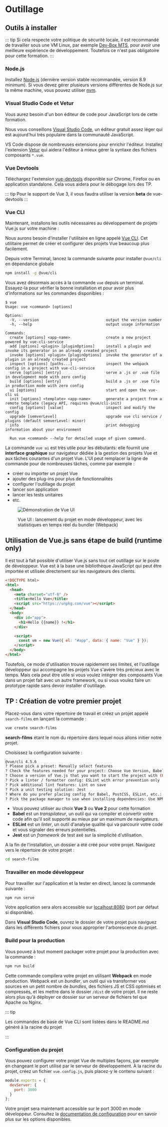 # Outillage

## Outils à installer

::: tip
Si cela respecte votre politique de sécurité locale, il est recommandé de travailler sous une VM Linux, par exemple [Dev-Box MTS](https://dev-box.gitlab-pages.kazan.myworldline.com/dev-box/), pour avoir une meilleure expérience de développement. Toutefois ce n'est pas obligatoire pour cette formation.
:::

### Node.js

Installez [Node.js](https://nodejs.org/) (dernière version stable recommandée, version 8.9 minimum). Si vous devez gérer plusieurs versions différentes de Node.js sur la même machine, vous pouvez utiliser [nvm](https://github.com/creationix/nvm).

### Visual Studio Code et Vetur

Vous aurez besoin d'un bon éditeur de code pour JavaScript lors de cette formation.

Nous vous conseillons [Visual Studio Code](https://code.visualstudio.com/), un éditeur gratuit assez léger qui est aujourd'hui très populaire dans la communauté JavaScript.

VS Code dispose de nombreuses extensions pour enrichir l'éditeur. Installez l'extension [Vetur](https://marketplace.visualstudio.com/items?itemName=octref.vetur) qui aidera l'éditeur à mieux gérer la syntaxe des fichiers composants `*.vue`.

### Vue Devtools

Téléchargez l'extension [vue-devtools](https://github.com/vuejs/vue-devtools) disponible sur Chrome, Firefox ou en application standalone. Cela vous aidera pour le débogage lors des TP.

::: tip
Pour le support de Vue 3, il vous faudra utiliser la version **beta** de vue-devtools
:::

### Vue CLI

Maintenant, installons les outils nécessaires au développement de projets Vue.js sur votre machine :

Nous aurons besoin d'installer l'utilitaire en ligne appelé [Vue CLI](https://cli.vuejs.org/). Cet utilitaire permet de créer et configurer des projets Vue beaucoup plus facilement.

Depuis votre Terminal, lancez la commande suivante pour installer `@vue/cli` en dépendance globale

```bash
npm install -g @vue/cli
```

Vous avez désormais accès à la commande `vue` depuis un terminal. Essayez-la pour vérifier la bonne installation et pour avoir plus d'informations sur les commandes disponibles :

```
$ vue
Usage: vue <command> [options]

Options:
  -V, --version                              output the version number
  -h, --help                                 output usage information

Commands:
  create [options] <app-name>                create a new project powered by vue-cli-service
  add [options] <plugin> [pluginOptions]     install a plugin and invoke its generator in an already created project
  invoke [options] <plugin> [pluginOptions]  invoke the generator of a plugin in an already created project
  inspect [options] [paths...]               inspect the webpack config in a project with vue-cli-service
  serve [options] [entry]                    serve a .js or .vue file in development mode with zero config
  build [options] [entry]                    build a .js or .vue file in production mode with zero config
  ui [options]                               start and open the vue-cli ui
  init [options] <template> <app-name>       generate a project from a remote template (legacy API, requires @vue/cli-init)
  config [options] [value]                   inspect and modify the config
  upgrade [semverLevel]                      upgrade vue cli service / plugins (default semverLevel: minor)
  info                                       print debugging information about your environment

  Run vue <command> --help for detailed usage of given command.
```

La commande `vue ui` est très utile pour les débutants: elle fournit une **interface graphique** sur navigateur dédiée à la gestion des projets Vue et aux tâches courantes d'un projet Vue. L'UI peut remplacer la ligne de commande pour de nombreuses tâches, comme par exemple :

- créer ou importer un projet Vue
- ajouter des plug-ins pour plus de fonctionnalités
- configurer l'outillage du projet
- lancer son application
- lancer les tests unitaires
- etc.

<figure>

![Démonstration de Vue UI](../../assets/vue-cli-3-serve.gif)

<figcaption>Vue UI : lancement du projet en mode développeur, avec les statistiques en temps réel du bundler (Webpack)</figcaption>
</figure>

## Utilisation de Vue.js sans étape de build (runtime only)

Il est tout à fait possible d'utiliser Vue.js sans tout cet outillage sur le poste de développeur. Vue est à la base une bibliothèque JavaScript qui peut être importée et utilisée directement sur les navigateurs des clients.

```html
<!DOCTYPE html>
<html>
  <head>
    <meta charset="utf-8" />
    <title>Hello Vue</title>
    <script src="https://unpkg.com/vue"></script>
  </head>
  <body>
    <div id="app">
      <h1>Hello {{name}} !</h1>
    </div>

    <script>
      const vm = new Vue({ el: "#app", data: { name: "Vue" } });
    </script>
  </body>
</html>
```

Toutefois, ce mode d'utilisation trouve rapidement ses limites, et l'outillage développeur qui accompagne les projets Vue s'avère très précieux avec le temps. Mais cela peut être utile si vous voulez intégrer des composants Vue dans un projet fait avec un autre framework, ou si vous voulez faire un prototype rapide sans devoir installer d'outillage.

## TP : Création de votre premier projet

Placez-vous dans votre répertoire de travail et créez un projet appelé `search-films` en lançant la commande :

```bash
vue create search-films
```

**search-films** étant le nom du répertoire dans lequel nous allons initier notre projet.

Choisissez la configuration suivante :

```bash
@vue/cli 4.5.6
? Please pick a preset: Manually select features
? Check the features needed for your project: Choose Vue Version, Babel, Linter, Unit
? Choose a version of Vue.js that you want to start the project with (Use arrow keys): 2.x
? Pick a linter / formatter config: ESLint with error prevention only
? Pick additional lint features: Lint on save
? Pick a unit testing solution: Jest
? Where do you prefer placing config for Babel, PostCSS, ESLint, etc.: In dedicated config files
? Pick the package manager to use when installing dependencies: Use NPM
```

- Vous pouvez utiliser au choix **Vue 3** ou **Vue 2** pour cette formation
- **Babel** est un _transpilateur_, un outil qui va compiler et convertir votre code afin qu'il soit supporté au mieux par un maximum de navigateurs.
- **ESLint** est un _linter_, un outil d'analyse qualité qui va parcourir votre code et vous signaler des erreurs potentielles.
- **Jest** est un _framework_ de test axé sur la simplicité d'utilisation.

A la fin de l'installation, un dossier a été créé pour votre projet. Naviguez vers le répertoire de votre projet :

```bash
cd search-films
```

### Travailler en mode développeur

Pour travailler sur l'application et la tester en direct, lancez la commande suivante :

```bash
npm run serve
```

Votre application sera alors accessible sur [localhost:8080](http://localhost:8080/) (port par défaut si disponible).

Dans **Visual Studio Code**, ouvrez le dossier de votre projet puis naviguez dans les différents fichiers pour vous approprier l'arborescence du projet.

### Build pour la production

Vous pouvez à tout moment packager votre projet pour la production avec la commande :

```bash
npm run build
```

Cette commande compilera votre projet en utilisant **Webpack** en mode production. Webpack est un _bundler_, un outil qui va transformer vos sources en un petit nombre de _bundles_, des fichiers JS et CSS optimisés et compressés, et les mettre dans le dossier `/dist` de votre projet. Il ne reste alors plus qu'à déployer ce dossier sur un serveur de fichiers tel que Apache ou Nginx.

::: tip

Les commandes de base de Vue CLI sont listées dans le README.md généré à la racine du projet

:::

### Configuration du projet

Vous pouvez configurer votre projet Vue de multiples façons, par exemple en changeant le port utilisé par le serveur de développement. À la racine du projet, créez un fichier `vue.config.js`, puis placez-y le contenu suivant :

```js
module.exports = {
  devServer: {
    port: 3000
  }
};
```

Votre projet sera maintenant accessible sur le port 3000 en mode développeur. Consultez la [documentation de configuration](https://cli.vuejs.org/config/) pour en savoir plus sur les options disponibles.
